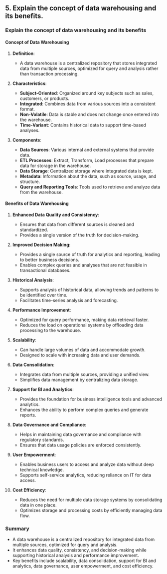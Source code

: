 ## 5. Explain the concept of data warehousing and its benefits.

### Explain the concept of data warehousing and its benefits

#### Concept of Data Warehousing

1. **Definition**:
   - A data warehouse is a centralized repository that stores integrated data from multiple sources, optimized for query and analysis rather than transaction processing.

2. **Characteristics**:
   - **Subject-Oriented**: Organized around key subjects such as sales, customers, or products.
   - **Integrated**: Combines data from various sources into a consistent format.
   - **Non-Volatile**: Data is stable and does not change once entered into the warehouse.
   - **Time-Variant**: Contains historical data to support time-based analyses.

3. **Components**:
   - **Data Sources**: Various internal and external systems that provide data.
   - **ETL Processes**: Extract, Transform, Load processes that prepare data for storage in the warehouse.
   - **Data Storage**: Centralized storage where integrated data is kept.
   - **Metadata**: Information about the data, such as source, usage, and structure.
   - **Query and Reporting Tools**: Tools used to retrieve and analyze data from the warehouse.

#### Benefits of Data Warehousing

1. **Enhanced Data Quality and Consistency**:
   - Ensures that data from different sources is cleaned and standardized.
   - Provides a single version of the truth for decision-making.

2. **Improved Decision Making**:
   - Provides a single source of truth for analytics and reporting, leading to better business decisions.
   - Enables complex queries and analyses that are not feasible in transactional databases.

3. **Historical Analysis**:
   - Supports analysis of historical data, allowing trends and patterns to be identified over time.
   - Facilitates time-series analysis and forecasting.

4. **Performance Improvement**:
   - Optimized for query performance, making data retrieval faster.
   - Reduces the load on operational systems by offloading data processing to the warehouse.

5. **Scalability**:
   - Can handle large volumes of data and accommodate growth.
   - Designed to scale with increasing data and user demands.

6. **Data Consolidation**:
   - Integrates data from multiple sources, providing a unified view.
   - Simplifies data management by centralizing data storage.

7. **Support for BI and Analytics**:
   - Provides the foundation for business intelligence tools and advanced analytics.
   - Enhances the ability to perform complex queries and generate reports.

8. **Data Governance and Compliance**:
   - Helps in maintaining data governance and compliance with regulatory standards.
   - Ensures that data usage policies are enforced consistently.

9. **User Empowerment**:
   - Enables business users to access and analyze data without deep technical knowledge.
   - Supports self-service analytics, reducing reliance on IT for data access.

10. **Cost Efficiency**:
    - Reduces the need for multiple data storage systems by consolidating data in one place.
    - Optimizes storage and processing costs by efficiently managing data flow.

### Summary
- A data warehouse is a centralized repository for integrated data from multiple sources, optimized for query and analysis.
- It enhances data quality, consistency, and decision-making while supporting historical analysis and performance improvement.
- Key benefits include scalability, data consolidation, support for BI and analytics, data governance, user empowerment, and cost efficiency.
